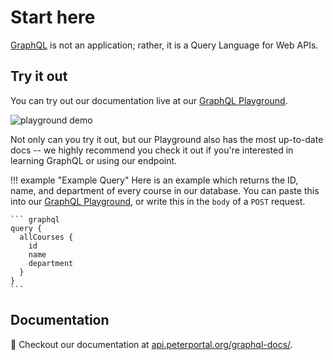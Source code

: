 # Start here

[GraphQL](https://graphql.org/) is not an application; rather, it is a Query Language for Web APIs.


## Try it out

You can try out our documentation live at our [GraphQL Playground](/graphql-playground).

![playground demo](https://gifs.tisuela.com/web-dev/graphql_playground_demo.gif)

Not only can you try it out, but our Playground also has the most up-to-date docs -- we highly recommend you check it out if you're interested in learning GraphQL or using our endpoint.


!!! example "Example Query"
    Here is an example which returns the ID, name, and department of every course in our database.
    You can paste this into our [GraphQL Playground](/graphql-playground), or write this in the `body` of a `POST` request.

    ``` graphql
    query {
      allCourses {
        id
        name
        department
      }
    }
    ```

## Documentation

📃 Checkout our documentation at [api.peterportal.org/graphql-docs/](/graphql-docs/).
